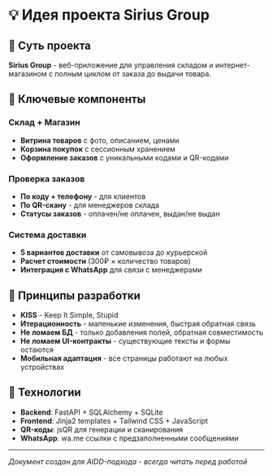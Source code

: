 # 💡 Идея проекта Sirius Group

## 🎯 Суть проекта

**Sirius Group** - веб-приложение для управления складом и интернет-магазином с полным циклом от заказа до выдачи товара.

## 🧩 Ключевые компоненты

### **Склад + Магазин**
- **Витрина товаров** с фото, описанием, ценами
- **Корзина покупок** с сессионным хранением
- **Оформление заказов** с уникальными кодами и QR-кодами

### **Проверка заказов**
- **По коду + телефону** - для клиентов
- **По QR-скану** - для менеджеров склада
- **Статусы заказов** - оплачен/не оплачен, выдан/не выдан

### **Система доставки**
- **5 вариантов доставки** от самовывоза до курьерской
- **Расчет стоимости** (300₽ × количество товаров)
- **Интеграция с WhatsApp** для связи с менеджерами

## 🚀 Принципы разработки

- **KISS** - Keep It Simple, Stupid
- **Итерационность** - маленькие изменения, быстрая обратная связь
- **Не ломаем БД** - только добавления полей, обратная совместимость
- **Не ломаем UI-контракты** - существующие тексты и формы остаются
- **Мобильная адаптация** - все страницы работают на любых устройствах

## 🎨 Технологии

- **Backend**: FastAPI + SQLAlchemy + SQLite
- **Frontend**: Jinja2 templates + Tailwind CSS + JavaScript
- **QR-коды**: jsQR для генерации и сканирования
- **WhatsApp**: wa.me ссылки с предзаполненными сообщениями

---

*Документ создан для AIDD-подхода - всегда читать перед работой*
